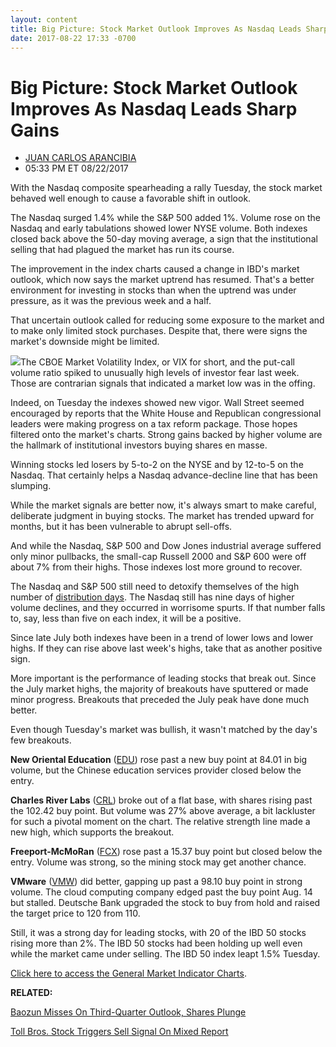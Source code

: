 ```yaml
---
layout: content
title: Big Picture: Stock Market Outlook Improves As Nasdaq Leads Sharp Gains
date: 2017-08-22 17:33 -0700
---
```



Big Picture: Stock Market Outlook Improves As Nasdaq Leads Sharp Gains
=======================================================================




* [JUAN CARLOS ARANCIBIA](https://www.investors.com/author/arancibiaj/ "Posts by JUAN CARLOS ARANCIBIA")
* 05:33 PM ET 08/22/2017




With the Nasdaq composite spearheading a rally Tuesday, the stock market behaved well enough to cause a favorable shift in outlook.




The Nasdaq surged 1.4% while the S&P 500 added 1%. Volume rose on the Nasdaq and early tabulations showed lower NYSE volume. Both indexes closed back above the 50-day moving average, a sign that the institutional selling that had plagued the market has run its course.


The improvement in the index charts caused a change in IBD's market outlook, which now says the market uptrend has resumed. That's a better environment for investing in stocks than when the uptrend was under pressure, as it was the previous week and a half.


That uncertain outlook called for reducing some exposure to the market and to make only limited stock purchases. Despite that, there were signs the market's downside might be limited.


![](https://www.investors.com/wp-content/uploads/2017/08/MP_082217-184x300.png)The CBOE Market Volatility Index, or VIX for short, and the put-call volume ratio spiked to unusually high levels of investor fear last week. Those are contrarian signals that indicated a market low was in the offing.


Indeed, on Tuesday the indexes showed new vigor. Wall Street seemed encouraged by reports that the White House and Republican congressional leaders were making progress on a tax reform package. Those hopes filtered onto the market's charts. Strong gains backed by higher volume are the hallmark of institutional investors buying shares en masse.


Winning stocks led losers by 5-to-2 on the NYSE and by 12-to-5 on the Nasdaq. That certainly helps a Nasdaq advance-decline line that has been slumping.


While the market signals are better now, it's always smart to make careful, deliberate judgment in buying stocks. The market has trended upward for months, but it has been vulnerable to abrupt sell-offs.


And while the Nasdaq, S&P 500 and Dow Jones industrial average suffered only minor pullbacks, the small-cap Russell 2000 and S&P 600 were off about 7% from their highs. Those indexes lost more ground to recover.


The Nasdaq and S&P 500 still need to detoxify themselves of the high number of [distribution days](http://education.investors.com/lesson.aspx?id=735759&sourceid=735764). The Nasdaq still has nine days of higher volume declines, and they occurred in worrisome spurts. If that number falls to, say, less than five on each index, it will be a positive.


Since late July both indexes have been in a trend of lower lows and lower highs. If they can rise above last week's highs, take that as another positive sign.


More important is the performance of leading stocks that break out. Since the July market highs, the majority of breakouts have sputtered or made minor progress. Breakouts that preceded the July peak have done much better.


Even though Tuesday's market was bullish, it wasn't matched by the day's few breakouts.


**New Oriental Education** ([EDU](https://research.investors.com/quote.aspx?symbol=EDU)) rose past a new buy point at 84.01 in big volume, but the Chinese education services provider closed below the entry.


**Charles River Labs** ([CRL](https://research.investors.com/quote.aspx?symbol=CRL)) broke out of a flat base, with shares rising past the 102.42 buy point. But volume was 27% above average, a bit lackluster for such a pivotal moment on the chart. The relative strength line made a new high, which supports the breakout.



**Freeport-McMoRan** ([FCX](https://research.investors.com/quote.aspx?symbol=FCX)) rose past a 15.37 buy point but closed below the entry. Volume was strong, so the mining stock may get another chance.


**VMware** ([VMW](https://research.investors.com/quote.aspx?symbol=VMW)) did better, gapping up past a 98.10 buy point in strong volume. The cloud computing company edged past the buy point Aug. 14 but stalled. Deutsche Bank upgraded the stock to buy from hold and raised the target price to 120 from 110.


Still, it was a strong day for leading stocks, with 20 of the IBD 50 stocks rising more than 2%. The IBD 50 stocks had been holding up well even while the market came under selling. The IBD 50 index leapt 1.5% Tuesday.


[Click here to access the General Market Indicator Charts](https://www.investors.com/wp-content/uploads/2017/08/IBD2208152528GMI.pdf).


**RELATED:**


[Baozun Misses On Third-Quarter Outlook, Shares Plunge](https://www.investors.com/news/technology/baozun-misses-on-second-quarter-earnings-shares-plunge/)


[Toll Bros. Stock Triggers Sell Signal On Mixed Report](https://www.investors.com/news/toll-bros-crushes-q3-earnings-forecasts-but-cautious-on-outlook/)




